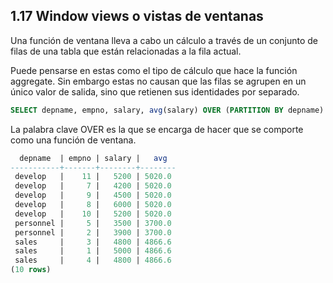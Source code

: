 ## 1.17 Window views o vistas de ventanas

Una función de ventana lleva a cabo un cálculo a través de un conjunto de filas de una tabla que están relacionadas a la fila actual.

Puede pensarse en estas como el tipo de cálculo que hace la función aggregate. Sin embargo estas no causan que las filas se agrupen en un único valor de salida, sino que retienen sus identidades por separado.

```sql
SELECT depname, empno, salary, avg(salary) OVER (PARTITION BY depname) FROM empsalary;
```

La palabra clave OVER es la que se encarga de hacer que se comporte como una función de ventana.

```sql
  depname  | empno | salary |   avg       
-----------+-------+--------+--------
 develop   |    11 |   5200 | 5020.0
 develop   |     7 |   4200 | 5020.0
 develop   |     9 |   4500 | 5020.0
 develop   |     8 |   6000 | 5020.0
 develop   |    10 |   5200 | 5020.0
 personnel |     5 |   3500 | 3700.0
 personnel |     2 |   3900 | 3700.0
 sales     |     3 |   4800 | 4866.6
 sales     |     1 |   5000 | 4866.6
 sales     |     4 |   4800 | 4866.6
(10 rows)
```